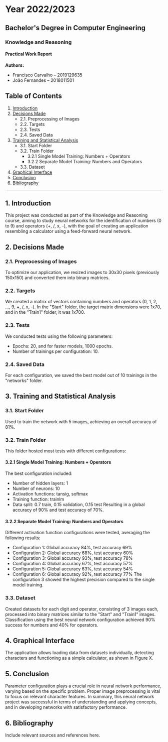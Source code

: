 # Year 2022/2023
## Bachelor's Degree in Computer Engineering
### Knowledge and Reasoning
#### Practical Work Report

**Authors:**
- Francisco Carvalho – 2019129635
- João Fernandes – 2018011501

## Table of Contents
1. [Introduction](#introduction)
2. [Decisions Made](#decisions-made)
   - 2.1. Preprocessing of Images
   - 2.2. Targets
   - 2.3. Tests
   - 2.4. Saved Data
3. [Training and Statistical Analysis](#training-and-statistical-analysis)
   - 3.1. Start Folder
   - 3.2. Train Folder
     - 3.2.1 Single Model Training: Numbers + Operators
     - 3.2.2 Separate Model Training: Numbers and Operators
   - 3.3. Dataset
4. [Graphical Interface](#graphical-interface)
5. [Conclusion](#conclusion)
6. [Bibliography](#bibliography)

---

## 1. Introduction
This project was conducted as part of the Knowledge and Reasoning course, aiming to study neural networks for the identification of numbers (0 to 9) and operators (+, /, x, -), with the goal of creating an application resembling a calculator using a feed-forward neural network.

## 2. Decisions Made
### 2.1. Preprocessing of Images
To optimize our application, we resized images to 30x30 pixels (previously 150x150) and converted them into binary matrices.

### 2.2. Targets
We created a matrix of vectors containing numbers and operators (0, 1, 2, ..., 9, +, /, x, -). In the "Start" folder, the target matrix dimensions were 1x70, and in the "Train1" folder, it was 1x700.

### 2.3. Tests
We conducted tests using the following parameters:
- Epochs: 20, and for faster models, 1000 epochs.
- Number of trainings per configuration: 10.

### 2.4. Saved Data
For each configuration, we saved the best model out of 10 trainings in the "networks" folder.

## 3. Training and Statistical Analysis
### 3.1. Start Folder
Used to train the network with 5 images, achieving an overall accuracy of 81%.

### 3.2. Train Folder
This folder hosted most tests with different configurations:
#### 3.2.1 Single Model Training: Numbers + Operators
The best configuration included:
- Number of hidden layers: 1
- Number of neurons: 10
- Activation functions: tansig, softmax
- Training function: trainlm
- Data split: 0.7 train, 0.15 validation, 0.15 test
Resulting in a global accuracy of 90% and test accuracy of 70%.

#### 3.2.2 Separate Model Training: Numbers and Operators
Different activation function configurations were tested, averaging the following results:
- Configuration 1: Global accuracy 84%, test accuracy 69%
- Configuration 2: Global accuracy 68%, test accuracy 60%
- Configuration 3: Global accuracy 93%, test accuracy 78%
- Configuration 4: Global accuracy 67%, test accuracy 57%
- Configuration 5: Global accuracy 63%, test accuracy 54%
- Configuration 6: Global accuracy 92%, test accuracy 77%
The configuration 3 showed the highest precision compared to the single model training.

### 3.3. Dataset
Created datasets for each digit and operator, consisting of 3 images each, processed into binary matrices similar to the "Start" and "Train1" images. Classification using the best neural network configuration achieved 90% success for numbers and 40% for operators.

## 4. Graphical Interface
The application allows loading data from datasets individually, detecting characters and functioning as a simple calculator, as shown in Figure X.

## 5. Conclusion
Parameter configuration plays a crucial role in neural network performance, varying based on the specific problem. Proper image preprocessing is vital to focus on relevant character features. In summary, this neural network project was successful in terms of understanding and applying concepts, and in developing networks with satisfactory performance.

## 6. Bibliography
Include relevant sources and references here.


